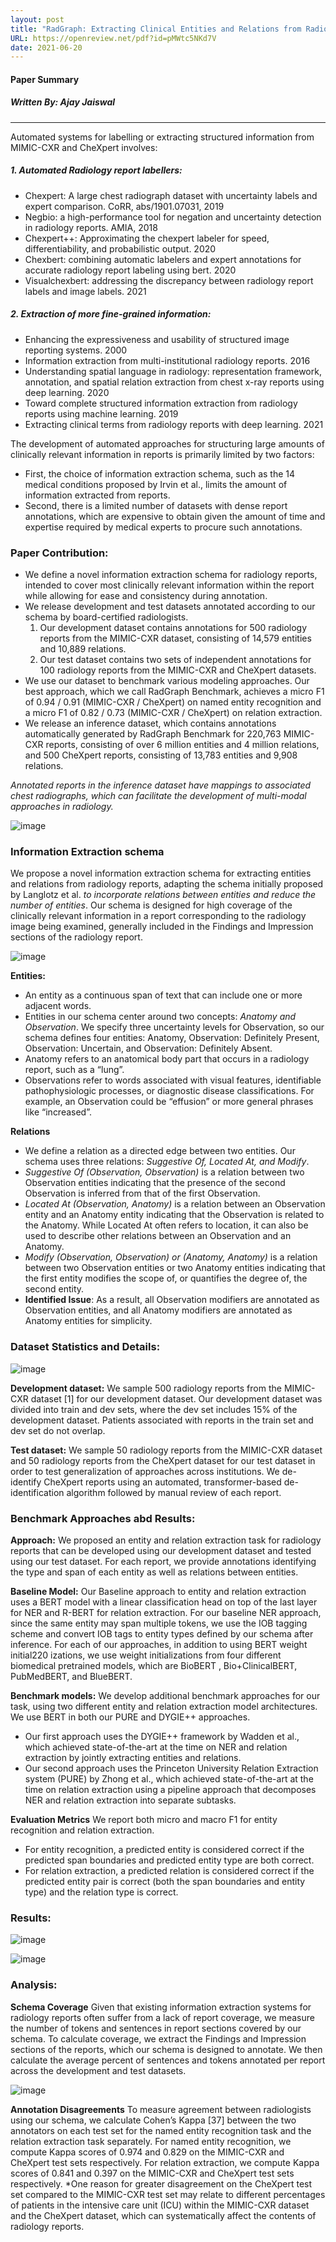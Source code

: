 ```yaml
---
layout: post
title: "RadGraph: Extracting Clinical Entities and Relations from Radiology Reports"
URL: https://openreview.net/pdf?id=pMWtc5NKd7V
date: 2021-06-20
---
```


#### Paper Summary
##### Written By: Ajay Jaiswal
------------------

Automated systems for labelling or extracting structured information from MIMIC-CXR and CheXpert involves:
##### 1. Automated Radiology report labellers:
   * Chexpert: A large chest radiograph dataset with uncertainty labels and expert comparison. CoRR, abs/1901.07031, 2019 
   * Negbio: a high-performance tool for negation and uncertainty detection in radiology reports. AMIA, 2018
   * Chexpert++: Approximating the chexpert labeler for speed, differentiability, and probabilistic output. 2020
   * Chexbert: combining automatic labelers and expert annotations for accurate radiology report labeling using bert. 2020
   * Visualchexbert: addressing the discrepancy between radiology report labels and image labels. 2021
   
##### 2. Extraction of more fine-grained information:
   * Enhancing the expressiveness and usability of structured image reporting systems. 2000
   * Information extraction from multi-institutional radiology reports. 2016
   * Understanding spatial language in radiology: representation framework, annotation, and spatial relation extraction from chest x-ray reports using deep learning. 2020
   * Toward complete structured information extraction from radiology reports using machine learning. 2019
   * Extracting clinical terms from radiology reports with deep learning. 2021

 The development of automated approaches for structuring large amounts of clinically relevant information in reports is primarily limited by two factors:
 * First, the choice of information extraction schema, such as the 14 medical conditions proposed by Irvin et al., limits the amount of information extracted from reports.
 * Second, there is a limited number of datasets with dense report annotations, which are expensive to obtain given the amount of time and expertise required by medical experts to procure such annotations.

### Paper Contribution:

* We define a novel information extraction schema for radiology reports, intended to cover most clinically relevant information within the report while allowing for ease and consistency during annotation. 
* We release development and test datasets annotated according to our schema by board-certified radiologists.
   1. Our development dataset contains annotations for 500 radiology reports from the MIMIC-CXR dataset, consisting of 14,579 entities and 10,889 relations.
   1. Our test dataset contains two sets of independent annotations for 100 radiology reports from the MIMIC-CXR and CheXpert datasets.
* We use our dataset to benchmark various modeling approaches. Our best approach, which we call RadGraph Benchmark, achieves a micro F1 of 0.94 / 0.91 (MIMIC-CXR / CheXpert) on named entity recognition and a micro F1 of 0.82 / 0.73 (MIMIC-CXR / CheXpert) on relation extraction. 
* We release an inference dataset, which contains annotations automatically generated by RadGraph Benchmark for 220,763 MIMIC-CXR reports, consisting of over 6 million entities and 4 million relations, and 500 CheXpert reports, consisting of 13,783 entities and 9,908 relations.

*Annotated reports in the inference dataset have mappings to associated chest radiographs, which can facilitate the development of multi-modal approaches in radiology.* 

![image](https://user-images.githubusercontent.com/6660499/122692440-b134f880-d1fa-11eb-9958-478df8a5b075.png)

### Information Extraction schema

We propose a novel information extraction schema for extracting entities and relations from radiology reports, adapting the schema initially proposed by Langlotz et al. *to incorporate relations between entities and reduce the number of entities*. Our schema is designed for high coverage of the clinically relevant information in a report corresponding to the radiology image being examined, generally included in the Findings and Impression sections of the radiology report.

![image](https://user-images.githubusercontent.com/6660499/122692500-083acd80-d1fb-11eb-9bd2-1d767a879ca9.png)

**Entities:** 
* An entity as a continuous span of text that can include one or more adjacent words.
* Entities in our schema center around two concepts: *Anatomy and Observation*. We specify three uncertainty levels for Observation, so our schema defines four entities: Anatomy, Observation: Definitely Present, Observation: Uncertain, and Observation: Definitely Absent. 
* Anatomy refers to an anatomical body part that occurs in a radiology report, such as a “lung”. 
* Observations refer to words associated with visual features, identifiable pathophysiologic processes, or diagnostic disease classifications. For example, an Observation could be “effusion” or more general phrases like “increased”.

**Relations**
* We define a relation as a directed edge between two entities. Our schema uses three relations: *Suggestive Of, Located At, and Modify*.
* *Suggestive Of (Observation, Observation)* is a relation between two Observation entities indicating that the presence of the second Observation is inferred from that of the first Observation.
* *Located At (Observation, Anatomy)* is a relation between an Observation entity and an Anatomy entity indicating that the Observation is related to the Anatomy. While Located At often refers to location, it can also be used to describe other relations between an Observation and an Anatomy.
* *Modify (Observation, Observation) or (Anatomy, Anatomy)* is a relation between two Observation entities or two Anatomy entities indicating that the first entity modifies the scope of, or quantifies the degree of, the second entity.
* **Identified Issue**: As a result, all Observation modifiers are annotated as Observation entities, and all Anatomy modifiers are annotated as Anatomy entities for simplicity.

### Dataset Statistics and Details:

![image](https://user-images.githubusercontent.com/6660499/122692957-5cdf4800-d1fd-11eb-812d-2d997b8ba633.png)

**Development dataset:** We sample 500 radiology reports from the MIMIC-CXR dataset [1] for our development dataset. Our development dataset was divided into train and dev sets, where the dev set includes 15% of the development dataset. Patients associated with reports in the train set and dev set do not overlap.

**Test dataset:** We sample 50 radiology reports from the MIMIC-CXR dataset and 50 radiology reports from the CheXpert dataset for our test dataset in order to test generalization of approaches across institutions. We de-identify CheXpert reports using an automated, transformer-based de-identification algorithm followed by manual review of each report. 

### Benchmark Approaches abd Results:

**Approach:** We proposed an entity and relation extraction task for radiology reports that can be developed using our development dataset and tested using our test dataset.  For each report, we provide annotations identifying the type and span of each entity as well as relations between entities.

**Baseline Model:** Our Baseline approach to entity and relation extraction uses a BERT model with a linear classification head on top of the last layer for NER and R-BERT for relation extraction. For our baseline NER approach, since the same entity may span multiple tokens, we use the IOB tagging scheme and convert IOB tags to entity types defined by our schema after inference. For each of our approaches, in addition to using BERT weight initial220 izations, we use weight initializations from four different biomedical pretrained models, which are BioBERT , Bio+ClinicalBERT, PubMedBERT, and BlueBERT.

**Benchmark models:** We develop additional benchmark approaches for our task, using two different entity and relation extraction model architectures. We use BERT in both our PURE and DYGIE++ approaches.

* Our first approach uses the DYGIE++ framework by Wadden et al., which achieved state-of-the-art at the time on NER and relation extraction by jointly extracting entities and relations. 
* Our second approach uses the Princeton University Relation Extraction system (PURE) by Zhong et al., which achieved state-of-the-art at the time on relation extraction using a pipeline approach that decomposes NER and relation extraction into separate subtasks.

**Evaluation Metrics** We report both micro and macro F1 for entity recognition and relation extraction. 
* For entity recognition, a predicted entity is considered correct if the predicted span boundaries and predicted entity type are both correct. 
* For relation extraction, a predicted relation is considered correct if the predicted entity pair is correct (both the span boundaries and entity type) and the relation type is correct.

### Results:

![image](https://user-images.githubusercontent.com/6660499/122693363-25719b00-d1ff-11eb-97da-d89dcea1ec13.png)

![image](https://user-images.githubusercontent.com/6660499/122693576-09222e00-d200-11eb-8ed5-99d80d092f77.png)


### Analysis:

**Schema Coverage**
Given that existing information extraction systems for radiology reports often suffer from a lack of report coverage, we measure the number of tokens and sentences in report sections covered by our schema. To calculate coverage, we extract the Findings and Impression sections of the reports, which our schema is designed to annotate. We then calculate the average percent of sentences and tokens annotated per report across the development and test datasets.

![image](https://user-images.githubusercontent.com/6660499/122693442-826d5100-d1ff-11eb-8d1b-c1efa1d7b64b.png)

**Annotation Disagreements**
To measure agreement between radiologists using our schema, we calculate Cohen’s Kappa [37] between the two annotators on each test set for the named entity recognition task and the relation extraction task separately. For named entity recognition, we compute Kappa scores of 0.974 and 0.829 on the MIMIC-CXR and CheXpert test sets respectively. For relation extraction, we compute Kappa scores of 0.841 and 0.397 on the MIMIC-CXR and CheXpert test sets respectively.
*One reason for greater disagreement on the CheXpert test set compared to the MIMIC-CXR test set may relate to different percentages of patients in the intensive care unit (ICU) within the MIMIC-CXR dataset and the CheXpert dataset, which can systematically affect the contents of radiology reports.


